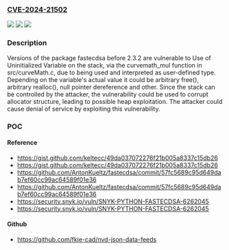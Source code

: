 ### [CVE-2024-21502](https://cve.mitre.org/cgi-bin/cvename.cgi?name=CVE-2024-21502)
![](https://img.shields.io/static/v1?label=Product&message=fastecdsa&color=blue)
![](https://img.shields.io/static/v1?label=Version&message=0%3C%202.3.2%20&color=brighgreen)
![](https://img.shields.io/static/v1?label=Vulnerability&message=Use%20of%20Uninitialized%20Variable&color=brighgreen)

### Description

Versions of the package fastecdsa before 2.3.2 are vulnerable to Use of Uninitialized Variable on the stack, via the curvemath_mul function in src/curveMath.c, due to being used and interpreted as user-defined type. Depending on the variable's actual value it could be arbitrary free(), arbitrary realloc(), null pointer dereference and other. Since the stack can be controlled by the attacker, the vulnerability could be used to corrupt allocator structure, leading to possible heap exploitation. The attacker could cause denial of service by exploiting this vulnerability.

### POC

#### Reference
- https://gist.github.com/keltecc/49da037072276f21b005a8337c15db26
- https://gist.github.com/keltecc/49da037072276f21b005a8337c15db26
- https://github.com/AntonKueltz/fastecdsa/commit/57fc5689c95d649dab7ef60cc99ac64589f01e36
- https://github.com/AntonKueltz/fastecdsa/commit/57fc5689c95d649dab7ef60cc99ac64589f01e36
- https://security.snyk.io/vuln/SNYK-PYTHON-FASTECDSA-6262045
- https://security.snyk.io/vuln/SNYK-PYTHON-FASTECDSA-6262045

#### Github
- https://github.com/fkie-cad/nvd-json-data-feeds

